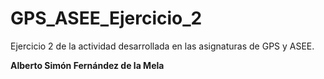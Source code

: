 # GPS_ASEE_Ejercicio_2
Ejercicio 2 de la actividad desarrollada en las asignaturas de GPS y ASEE.

**Alberto Simón Fernández de la Mela**
